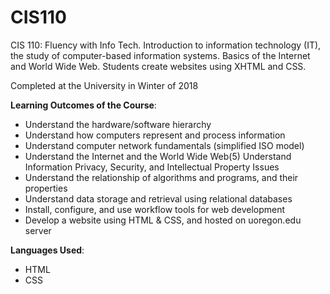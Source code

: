 # CIS110
CIS 110: Fluency with Info Tech. Introduction to information technology (IT), the study of computer-based information systems. Basics of the Internet and World Wide Web. Students create websites using XHTML and CSS.

Completed at the University in Winter of 2018

**Learning Outcomes of the Course**:
- Understand the hardware/software hierarchy
- Understand how computers represent and process information
- Understand computer network fundamentals (simplified ISO model)
- Understand the Internet and the World Wide Web(5)  Understand Information Privacy, Security, and Intellectual Property Issues
- Understand the relationship of algorithms and programs, and their properties
- Understand data storage and retrieval using relational databases
- Install, configure, and use workflow tools for web development
- Develop a website using HTML & CSS, and hosted on uoregon.edu server

**Languages Used**:
- HTML
- CSS
